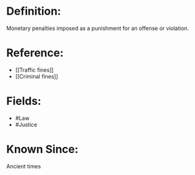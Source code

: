 

# Definition:
Monetary penalties imposed as a punishment for an offense or violation.

# Reference:
- [[Traffic fines]]
- [[Criminal fines]]

# Fields: 
- #Law
- #Justice

# Known Since:
Ancient times

